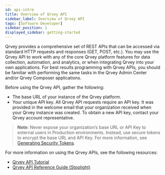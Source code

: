 ```yaml
---
id: api-intro
title: Overview of Qrvey API
sidebar_label: Overview of Qrvey API
tags: [Software Developer]
sidebar_position: 1
displayed_sidebar: getting-started
---
```


<div style={{textAlign: "justify"}}>

Qrvey provides a comprehensive set of REST APIs that can be accessed via standard HTTP requests and responses (GET, POST, etc.). You may use the Qrvey API to work with any of the core Qrvey platform features for data collection, automation, and analytics, or when integrating Qrvey into your own applications. For best results programming with Qrvey APIs, you should be familiar with performing the same tasks in the Qrvey Admin Center and/or Qrvey Composer applications.

Before using the Qrvey API, gather the following:
- The base URL of your instance of the Qrvey platform. 
- Your unique API key. All Qrvey API requests require an API key. It was provided in the welcome email that your organization received when your Qrvey instance was created. To obtain a new API key, contact your Qrvey account representative.

> **Note**: Never expose your organization’s base URL or API Key to external users in Production environments. Instead, use secure tokens to encrypt the base URL and API Key. For more information, see [Generating Security Tokens](../06-Working%20with%20Qrvey%20APIs/generating-security-tokens.md).

For more information on using the Qrvey APIs, see the following resources:
- [Qrvey API Tutorial](./Qrvey%20API%20Tutorials/api-tutorial.md)
- <a href="https://tinyurl.com/atuznk6u">Qrvey API Reference Guide (Stoplight)</a>



</div>